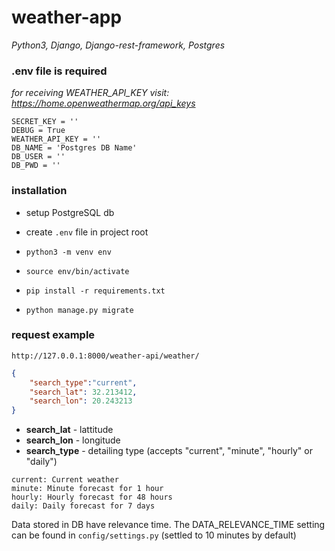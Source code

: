 # weather-app
_Python3, Django, Django-rest-framework, Postgres_

### .env file is required

_for receiving WEATHER_API_KEY visit: https://home.openweathermap.org/api_keys_
```dotenv
SECRET_KEY = ''
DEBUG = True
WEATHER_API_KEY = ''
DB_NAME = 'Postgres DB Name'
DB_USER = ''
DB_PWD = ''
```

### installation
* setup PostgreSQL db
  
* create `.env` file in project root
* `python3 -m venv env`
* `source env/bin/activate`
* `pip install -r requirements.txt`
* `python manage.py migrate`
### request example

`http://127.0.0.1:8000/weather-api/weather/`
```json
{
    "search_type":"current",
    "search_lat": 32.213412,
    "search_lon": 20.243213
}
```
- __search_lat__ - lattitude
- __search_lon__ - longitude
- __search_type__ - detailing type
  (accepts "current", "minute", "hourly" or "daily")

```
current: Current weather
minute: Minute forecast for 1 hour
hourly: Hourly forecast for 48 hours
daily: Daily forecast for 7 days
```

Data stored in DB have relevance time. The DATA_RELEVANCE_TIME setting can be found in `config/settings.py` (settled to 10 minutes by default)
